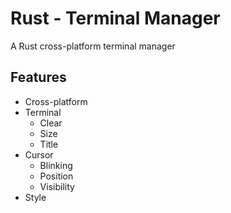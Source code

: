 # Rust - Terminal Manager
A Rust cross-platform terminal manager

## Features
- Cross-platform
- Terminal
	- Clear
	- Size
	- Title
- Cursor
	- Blinking
	- Position
	- Visibility
- Style